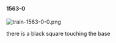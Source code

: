 #### 1563-0
![train-1563-0-0.png](https://github.com/lil-lab/nlvr/raw/master/nlvr/train/images/38/train-1563-0-0.png "train-1563-0-0.png")

there is a black square touching the base